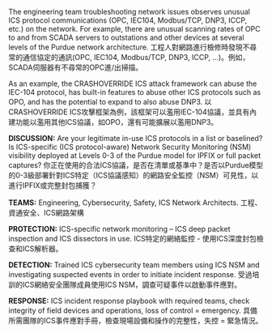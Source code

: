
The engineering team troubleshooting network issues observes unusual ICS protocol communications (OPC, IEC104, Modbus/TCP, DNP3, ICCP, etc.) on the network. For example, there are unusual scanning rates of OPC to and from SCADA servers to outstations and other devices at several levels of the Purdue network architecture. 
工程人對網路進行檢修時發現不尋常的通信協定的通訊(OPC, IEC104, Modbus/TCP, DNP3, ICCP, ...)。例如，SCADA伺服器有不尋常的OPC進/出掃描。

As an example, the CRASHOVERRIDE ICS attack framework can abuse the IEC-104 protocol, has built-in features to abuse other ICS protocols such as OPO, and has the potential to expand to also abuse DNP3.
以CRASHOVERRIDE ICS攻擊框架為例，該框架可以濫用IEC-104協議，並具有內建功能以濫用其他ICS協議，如OPO，還有可能擴展以濫用DNP3。

**DISCUSSION:** Are your legitimate in-use ICS protocols in a list or baselined? Is ICS-specific (ICS protocol-aware) Network Security Monitoring (NSM) visibility deployed at Levels 0-3 of the Purdue model for IPFIX or full packet captures?
你正在使用的合法ICS協議，是否在清單或基準中？是否以Purdue模型的0-3級部署針對ICS特定（ICS協議感知）的網路安全監控（NSM）可見性，以進行IPFIX或完整封包捕獲？

**TEAMS:** Engineering, Cybersecurity, Safety, ICS Network Architects.
工程、資通安全、ICS網路架構

**PROTECTION:** ICS-specific network monitoring – ICS deep packet inspection and ICS dissectors in use.
ICS特定的網絡監控 - 使用ICS深度封包檢查和ICS解析器。

**DETECTION:** Trained ICS cybersecurity team members using ICS NSM and investigating suspected events in order to initiate incident response.
受過培訓的ICS網絡安全團隊成員使用ICS NSM，調查可疑事件以啟動事件應對。

**RESPONSE:** ICS incident response playbook with required teams, check integrity of field devices and operations, loss of control = emergency.
具備所需團隊的ICS事件應對手冊，檢查現場設備和操作的完整性，失控 = 緊急情況。